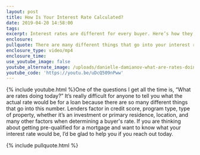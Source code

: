 ```yaml
---
layout: post
title: How Is Your Interest Rate Calculated?
date: 2019-04-20 14:58:00
tags:
excerpt: Interest rates are different for every buyer. Here’s how they are determined.
enclosure:
pullquote: There are many different things that go into your interest rate.
enclosure_type: video/mp4
enclosure_time:
use_youtube_image: false
youtube_alternate_image: /uploads/danielle-damianov-what-are-rates-doing-today-youtube.jpg
youtube_code: 'https://youtu.be/uDcQ509nPww'
---
```


{% include youtube.html %}One of the questions I get all the time is, “What are rates doing today?” It’s really difficult for anyone to tell you what the actual rate would be for a loan because there are so many different things that go into this number. Lenders factor in credit score, program type, type of property, whether it’s an investment or primary residence, location, and many other factors when determining a buyer's rate. If you are thinking about getting pre-qualified for a mortgage and want to know what your interest rate would be, I’d be glad to help you if you reach out today.

{% include pullquote.html %}